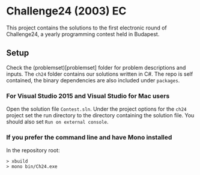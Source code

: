 # Challenge24 (2003) EC 

This project contains the solutions to the first electronic round of Challenge24, a yearly programming contest held in Budapest.

## Setup
Check the (problemset)[problemset] folder for problem descriptions and inputs. The `ch24` folder contains our solutions written in C#. The repo is self contained, the binary dependencies are also included under `packages`.

### For Visual Studio 2015 and Visual Studio for Mac users
Open the solution file `Contest.sln`. Under the project options for the `ch24` project set the run directory to the directory containing the solution file. You should also set `Run on external console`. 

### If you prefer the command line and have Mono installed
In the repository root:
```
> xbuild
> mono bin/Ch24.exe
```
